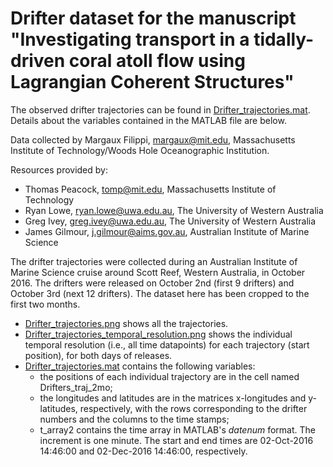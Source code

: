 <h1> Drifter dataset for the manuscript "Investigating transport in a tidally-driven coral atoll flow using Lagrangian Coherent Structures" </h1>

The observed drifter trajectories can be found in [Drifter_trajectories.mat](https://github.com/NSF-ALPHA/LCS_Scott_Reef/blob/master/Drifter_data/Drifter_trajectories.mat). Details about the variables contained in the MATLAB file are below.

Data collected by Margaux Filippi, margaux@mit.edu, Massachusetts Institute of Technology/Woods Hole Oceanographic Institution.

Resources provided by:
- Thomas Peacock, tomp@mit.edu, Massachusetts Institute of Technology
- Ryan Lowe, ryan.lowe@uwa.edu.au, The University of Western Australia
- Greg Ivey, greg.ivey@uwa.edu.au, The University of Western Australia
- James Gilmour, j.gilmour@aims.gov.au, Australian Institute of Marine Science 

The drifter trajectories were collected during an  Australian Institute of Marine Science cruise around Scott Reef, Western Australia, in October 2016. The drifters were released on October 2nd (first 9 drifters) and October 3rd (next 12 drifters). The dataset here has been cropped to the first two months. 

- [Drifter_trajectories.png](https://github.com/NSF-ALPHA/LCS_Scott_Reef/blob/master/Drifter_data/Drifter_trajectories.png) shows all the trajectories.
- [Drifter_trajectories_temporal_resolution.png](https://github.com/NSF-ALPHA/LCS_Scott_Reef/blob/master/Drifter_data/Drifter_trajectories_temporal_resolution.png) shows the individual temporal resolution (i.e., all time datapoints) for each trajectory (start position), for both days of releases.
- [Drifter_trajectories.mat](https://github.com/NSF-ALPHA/LCS_Scott_Reef/blob/master/Drifter_data/Drifter_trajectories.mat) contains the following variables:
  - the positions of each individual trajectory are in the cell named Drifters_traj_2mo;
  - the longitudes and latitudes are in the matrices x-longitudes and y-latitudes, respectively, with the rows corresponding to the drifter numbers and the columns to the time stamps;
  - t_array2 contains the time array in MATLAB's <i>datenum</i> format. The increment is one minute. The start and end times are 02-Oct-2016 14:46:00 and 02-Dec-2016 14:46:00, respectively.
